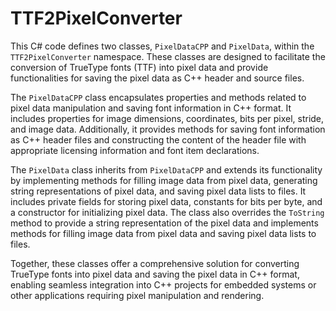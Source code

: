 # TTF2PixelConverter

This C# code defines two classes, `PixelDataCPP` and `PixelData`, within the `TTF2PixelConverter` namespace. These classes are designed to facilitate the conversion of TrueType fonts (TTF) into pixel data and provide functionalities for saving the pixel data as C++ header and source files.

The `PixelDataCPP` class encapsulates properties and methods related to pixel data manipulation and saving font information in C++ format. It includes properties for image dimensions, coordinates, bits per pixel, stride, and image data. Additionally, it provides methods for saving font information as C++ header files and constructing the content of the header file with appropriate licensing information and font item declarations.

The `PixelData` class inherits from `PixelDataCPP` and extends its functionality by implementing methods for filling image data from pixel data, generating string representations of pixel data, and saving pixel data lists to files. It includes private fields for storing pixel data, constants for bits per byte, and a constructor for initializing pixel data. The class also overrides the `ToString` method to provide a string representation of the pixel data and implements methods for filling image data from pixel data and saving pixel data lists to files.

Together, these classes offer a comprehensive solution for converting TrueType fonts into pixel data and saving the pixel data in C++ format, enabling seamless integration into C++ projects for embedded systems or other applications requiring pixel manipulation and rendering.
